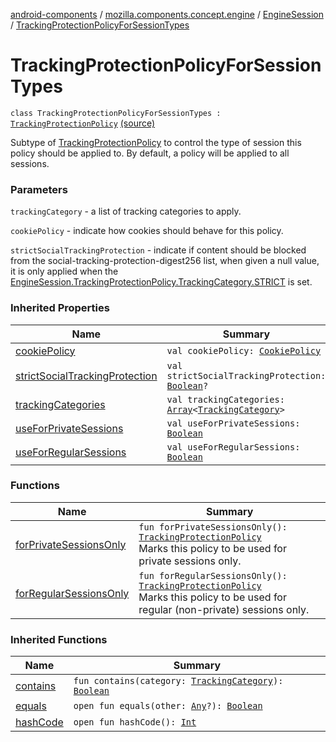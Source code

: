 [android-components](../../../index.md) / [mozilla.components.concept.engine](../../index.md) / [EngineSession](../index.md) / [TrackingProtectionPolicyForSessionTypes](./index.md)

# TrackingProtectionPolicyForSessionTypes

`class TrackingProtectionPolicyForSessionTypes : `[`TrackingProtectionPolicy`](../-tracking-protection-policy/index.md) [(source)](https://github.com/mozilla-mobile/android-components/blob/master/components/concept/engine/src/main/java/mozilla/components/concept/engine/EngineSession.kt#L317)

Subtype of [TrackingProtectionPolicy](../-tracking-protection-policy/index.md) to control the type of session this policy
should be applied to. By default, a policy will be applied to all sessions.

### Parameters

`trackingCategory` - a list of tracking categories to apply.

`cookiePolicy` - indicate how cookies should behave for this policy.

`strictSocialTrackingProtection` - indicate  if content should be blocked from the
social-tracking-protection-digest256 list, when given a null value,
it is only applied when the [EngineSession.TrackingProtectionPolicy.TrackingCategory.STRICT](../-tracking-protection-policy/-tracking-category/-s-t-r-i-c-t.md)
is set.

### Inherited Properties

| Name | Summary |
|---|---|
| [cookiePolicy](../-tracking-protection-policy/cookie-policy.md) | `val cookiePolicy: `[`CookiePolicy`](../-tracking-protection-policy/-cookie-policy/index.md) |
| [strictSocialTrackingProtection](../-tracking-protection-policy/strict-social-tracking-protection.md) | `val strictSocialTrackingProtection: `[`Boolean`](https://kotlinlang.org/api/latest/jvm/stdlib/kotlin/-boolean/index.html)`?` |
| [trackingCategories](../-tracking-protection-policy/tracking-categories.md) | `val trackingCategories: `[`Array`](https://kotlinlang.org/api/latest/jvm/stdlib/kotlin/-array/index.html)`<`[`TrackingCategory`](../-tracking-protection-policy/-tracking-category/index.md)`>` |
| [useForPrivateSessions](../-tracking-protection-policy/use-for-private-sessions.md) | `val useForPrivateSessions: `[`Boolean`](https://kotlinlang.org/api/latest/jvm/stdlib/kotlin/-boolean/index.html) |
| [useForRegularSessions](../-tracking-protection-policy/use-for-regular-sessions.md) | `val useForRegularSessions: `[`Boolean`](https://kotlinlang.org/api/latest/jvm/stdlib/kotlin/-boolean/index.html) |

### Functions

| Name | Summary |
|---|---|
| [forPrivateSessionsOnly](for-private-sessions-only.md) | `fun forPrivateSessionsOnly(): `[`TrackingProtectionPolicy`](../-tracking-protection-policy/index.md)<br>Marks this policy to be used for private sessions only. |
| [forRegularSessionsOnly](for-regular-sessions-only.md) | `fun forRegularSessionsOnly(): `[`TrackingProtectionPolicy`](../-tracking-protection-policy/index.md)<br>Marks this policy to be used for regular (non-private) sessions only. |

### Inherited Functions

| Name | Summary |
|---|---|
| [contains](../-tracking-protection-policy/contains.md) | `fun contains(category: `[`TrackingCategory`](../-tracking-protection-policy/-tracking-category/index.md)`): `[`Boolean`](https://kotlinlang.org/api/latest/jvm/stdlib/kotlin/-boolean/index.html) |
| [equals](../-tracking-protection-policy/equals.md) | `open fun equals(other: `[`Any`](https://kotlinlang.org/api/latest/jvm/stdlib/kotlin/-any/index.html)`?): `[`Boolean`](https://kotlinlang.org/api/latest/jvm/stdlib/kotlin/-boolean/index.html) |
| [hashCode](../-tracking-protection-policy/hash-code.md) | `open fun hashCode(): `[`Int`](https://kotlinlang.org/api/latest/jvm/stdlib/kotlin/-int/index.html) |
